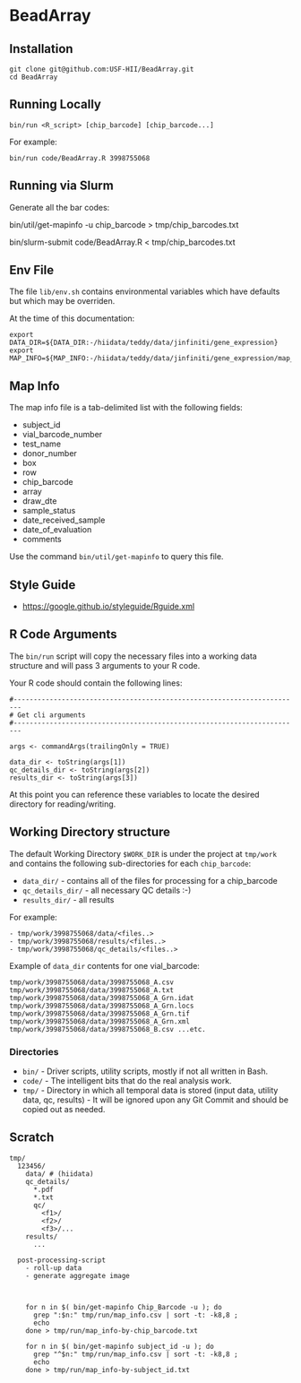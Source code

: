 # BeadArray

## Installation

    git clone git@github.com:USF-HII/BeadArray.git
    cd BeadArray

## Running Locally

    bin/run <R_script> [chip_barcode] [chip_barcode...]

For example:

    bin/run code/BeadArray.R 3998755068

## Running via Slurm

Generate all the bar codes:

   bin/util/get-mapinfo -u chip_barcode > tmp/chip_barcodes.txt

   bin/slurm-submit code/BeadArray.R < tmp/chip_barcodes.txt

## Env File

The file `lib/env.sh` contains environmental variables which have defaults but which may be overriden.

At the time of this documentation:

```
export DATA_DIR=${DATA_DIR:-/hiidata/teddy/data/jinfiniti/gene_expression}
export MAP_INFO=${MAP_INFO:-/hiidata/teddy/data/jinfiniti/gene_expression/map_info.txt}
```

## Map Info

The map info file is a tab-delimited list with the following fields:

- subject_id
- vial_barcode_number
- test_name
- donor_number
- box
- row
- chip_barcode
- array
- draw_dte
- sample_status
- date_received_sample
- date_of_evaluation
- comments

Use the command `bin/util/get-mapinfo` to query this file.

## Style Guide

- https://google.github.io/styleguide/Rguide.xml

## R Code Arguments

The `bin/run` script will copy the necessary files into a working data structure and will pass 3 arguments to your R code.

Your R code should contain the following lines:

```
#------------------------------------------------------------------------
# Get cli arguments
#------------------------------------------------------------------------

args <- commandArgs(trailingOnly = TRUE)

data_dir <- toString(args[1])
qc_details_dir <- toString(args[2])
results_dir <- toString(args[3])
```

At this point you can reference these variables to locate the desired directory for reading/writing.

## Working Directory structure

The default Working Directory `$WORK_DIR` is under the project at `tmp/work` and contains the following sub-directories
for each `chip_barcode`:

- `data_dir/` - contains all of the files for processing for a chip_barcode
- `qc_details_dir/` - all necessary QC details :-)
- `results_dir/` - all results

For example:

    - tmp/work/3998755068/data/<files..>
    - tmp/work/3998755068/results/<files..>
    - tmp/work/3998755068/qc_details/<files..>

Example of `data_dir` contents for one vial_barcode:

    tmp/work/3998755068/data/3998755068_A.csv
    tmp/work/3998755068/data/3998755068_A.txt
    tmp/work/3998755068/data/3998755068_A_Grn.idat
    tmp/work/3998755068/data/3998755068_A_Grn.locs
    tmp/work/3998755068/data/3998755068_A_Grn.tif
    tmp/work/3998755068/data/3998755068_A_Grn.xml
    tmp/work/3998755068/data/3998755068_B.csv ...etc.

### Directories

- `bin/` - Driver scripts, utility scripts, mostly if not all written in Bash.
- `code/` - The intelligent bits that do the real analysis work.
- `tmp/` - Directory in which all temporal data is stored (input data, utility data, qc, results) - It will be ignored upon any Git Commit and should be copied out as needed.


## Scratch

    tmp/
      123456/
        data/ # (hiidata)
        qc_details/
          *.pdf
          *.txt
          qc/
            <f1>/
            <f2>/
            <f3>/...
        results/
          ...

      post-processing-script
        - roll-up data
        - generate aggregate image



        for n in $( bin/get-mapinfo Chip_Barcode -u ); do
          grep ":$n:" tmp/run/map_info.csv | sort -t: -k8,8 ;
          echo
        done > tmp/run/map_info-by-chip_barcode.txt

        for n in $( bin/get-mapinfo subject_id -u ); do
          grep "^$n:" tmp/run/map_info.csv | sort -t: -k8,8 ;
          echo
        done > tmp/run/map_info-by-subject_id.txt



